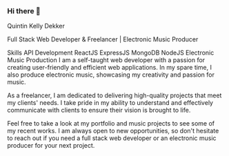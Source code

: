 ### Hi there 👋

Quintin Kelly Dekker


Full Stack Web Developer & Freelancer | Electronic Music Producer

Skills
API Development
ReactJS
ExpressJS
MongoDB
NodeJS
Electronic Music Production
I am a self-taught web developer with a passion for creating user-friendly and efficient web applications. In my spare time, I also produce electronic music, showcasing my creativity and passion for music.

As a freelancer, I am dedicated to delivering high-quality projects that meet my clients' needs. I take pride in my ability to understand and effectively communicate with clients to ensure their vision is brought to life.

Feel free to take a look at my portfolio and music projects to see some of my recent works. I am always open to new opportunities, so don't hesitate to reach out if you need a full stack web developer or an electronic music producer for your next project.
